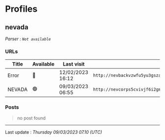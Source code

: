 # Profiles

## **nevada**


_Parser : `Not available`_

### URLs
| Title | Available | Last visit | fqdn | Screenshot 
|---|---|---|---|---|
| Error | 🔴 | 12/02/2023 16:12 | `http://nevbackvzwfu5yu3gszap77bg66koadds6eln37gxdhdk4jdsbkayrid.onion` | ❌ | 
| NEVADA | 🟢 | 09/03/2023 06:55 | `http://nevcorps5cvivjf6i2gm4uia7cxng5ploqny2rgrinctazjlnqr2yiyd.onion` | <a href="https://www.ransomware.live/screenshots/nevcorps5cvivjf6i2gm4uia7cxng5ploqny2rgrinctazjlnqr2yiyd-onion.png" target=_blank>📸</a> | 

### Posts

> no post found


 --- 


Last update : _Thursday 09/03/2023 07.10 (UTC)_
